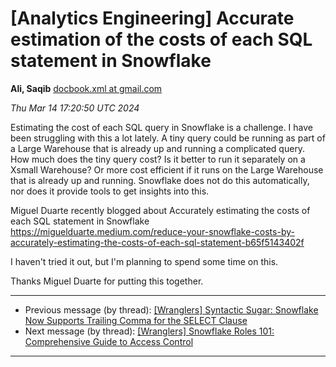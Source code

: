 









[Analytics Engineering] Accurate estimation of the costs of each SQL statement in Snowflake
===========================================================================================


**Ali, Saqib**
[docbook.xml at gmail.com](mailto:wranglers%40analyticsengineering.net?Subject=Re%3A%20%5BWranglers%5D%20Accurate%20estimation%20of%20the%20costs%20of%20each%20SQL%20statement%0A%20in%20Snowflake&In-Reply-To=%3CCABDm0O8BEw3SrG7cMDMsd3zvCvC0DSVY06qSQVDHgY1BC0m%3DMg%40mail.gmail.com%3E "[Wranglers] Accurate estimation of the costs of each SQL statement in Snowflake")   

*Thu Mar 14 17:20:50 UTC 2024*  

Estimating the cost of each SQL query in Snowflake is a challenge. I have
been struggling with this a lot lately. A tiny query could be running as
part of a Large Warehouse that is already up and running a complicated
query. How much does the tiny query cost? Is it better to run it separately
on a Xsmall Warehouse? Or more cost efficient if it runs on the Large
Warehouse that is already up and running. Snowflake does not do this
automatically, nor does it provide tools to get insights into this.

Miguel Duarte recently blogged about Accurately estimating the costs of
each SQL statement in Snowflake
<https://miguelduarte.medium.com/reduce-your-snowflake-costs-by-accurately-estimating-the-costs-of-each-sql-statement-b65f5143402f>

I haven't tried it out, but I'm planning to spend some time on this.

Thanks Miguel Duarte for putting this together.
  
  




---


* Previous message (by thread): [[Wranglers] Syntactic Sugar: Snowflake Now Supports Trailing Comma for the SELECT Clause](000016.html)
* Next message (by thread): [[Wranglers] Snowflake Roles 101: Comprehensive Guide to Access Control](000018.html)




---


  





